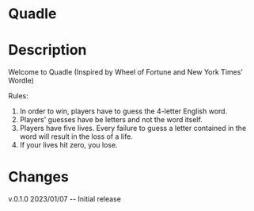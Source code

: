 # Quadle

# **Description**
Welcome to Quadle (Inspired by Wheel of Fortune and New York Times' Wordle)

Rules:
  1. In order to win, players have to guess the 4-letter English word.
  2. Players' guesses have be letters and not the word itself.
  3. Players have five lives. Every failure to guess a letter contained in the word will result in the loss of a life.
  4. If your lives hit zero, you lose.
  
# **Changes**

v.0.1.0 2023/01/07 -- Initial release
